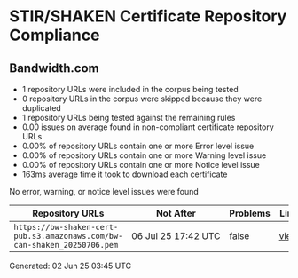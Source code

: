 # STIR/SHAKEN Certificate Repository Compliance

## Bandwidth.com

- 1 repository URLs were included in the corpus being tested
- 0 repository URLs in the corpus were skipped because they were duplicated
- 1 repository URLs being tested against the remaining rules
- 0.00 issues on average found in non-compliant certificate repository URLs
- 0.00% of repository URLs contain one or more Error level issue
- 0.00% of repository URLs contain one or more Warning level issue
- 0.00% of repository URLs contain one or more Notice level issue
- 163ms average time it took to download each certificate

No error, warning, or notice level issues were found

| Repository URLs | Not After |  Problems | Link |
|-----------------|-----------|-----------|------|
| `https://bw-shaken-cert-pub.s3.amazonaws.com/bw-can-shaken_20250706.pem` | 06&#160;Jul&#160;25&#160;17:42&#160;UTC | false | [view](REPOS/26c8ef0e2ba6e50ee8bac9589fa64a6ccba9cc53/README.md) |


Generated: 02 Jun 25 03:45 UTC